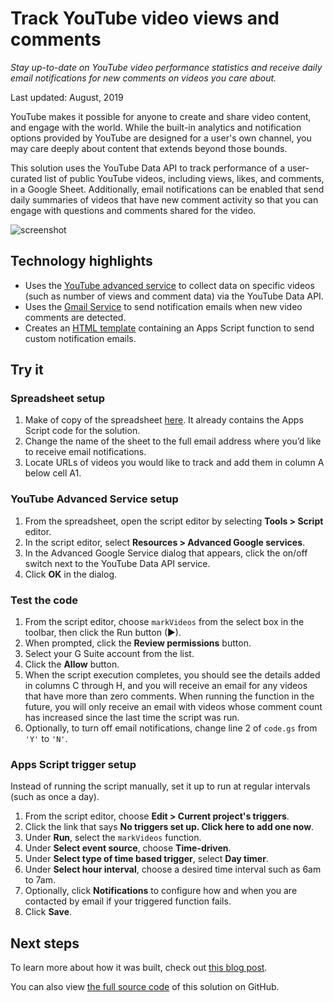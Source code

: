 # Track YouTube video views and comments

_Stay up-to-date on YouTube video performance statistics and receive daily email notifications for new comments on videos you care about._

Last updated: August, 2019

YouTube makes it possible for anyone to create and share video content, and engage with the world. While the built-in analytics and notification options provided by YouTube are designed for a user's own channel, you may care deeply about content that extends beyond those bounds.

This solution uses the YouTube Data API to track performance of a user-curated list of public YouTube videos, including views, likes, and comments, in a Google Sheet. Additionally, email notifications can be enabled that send daily summaries of videos that have new comment activity so that you can engage with questions and comments shared for the video.

![screenshot](https://cdn.jsdelivr.net/gh/gsuitedevs/solutions@master/youtube-tracker/screenshot.png)

## Technology highlights
- Uses the [YouTube advanced service](https://developers.google.com/apps-script/advanced/youtube) to collect data on specific videos (such as number of views and comment data) via the YouTube Data API.
- Uses the [Gmail Service](https://developers.google.com/apps-script/reference/gmail/) to send notification emails when new video comments are detected. 
- Creates an [HTML template](https://developers.google.com/apps-script/guides/html/templates#calling_apps_script_functions_from_a_template) containing an Apps Script function to send custom notification emails.

## Try it

### Spreadsheet setup
1. Make of copy of the spreadsheet [here](https://docs.google.com/spreadsheets/d/12rQe1ndU_VmmHl0QIqUi-XxQ8lWovjh0xfOHTfxOHoo/copy). It already contains the Apps Script code for the solution.
1. Change the name of the sheet to the full email address where you’d like to receive email notifications. 
1. Locate URLs of videos you would like to track and add them in column A below cell A1.

### YouTube Advanced Service setup
1. From the spreadsheet, open the script editor by selecting **Tools > Script** editor.
1. In the script editor, select **Resources > Advanced Google services**.
1. In the Advanced Google Service dialog that appears, click the on/off switch next to the YouTube Data API service.
1. Click **OK** in the dialog.

### Test the code
1. From the script editor, choose `markVideos` from the select box in the toolbar, then click the Run button (▶).
1. When prompted, click the **Review permissions** button.
1. Select your G Suite account from the list.
1. Click the **Allow** button.
1. When the script execution completes, you should see the details added in columns C through H, and you will receive an email for any videos that have more than zero comments. When running the function in the future, you will only receive an email with videos whose comment count has increased since the last time the script was run.
1. Optionally, to turn off email notifications, change line 2 of `code.gs` from `'Y'` to `'N'`.

### Apps Script trigger setup 
Instead of running the script manually, set it up to run at regular intervals (such as once a day).
1. From the script editor, choose **Edit > Current project's triggers**.
1. Click the link that says **No triggers set up. Click here to add one now**.
1. Under **Run**, select the `markVideos` function.
1. Under **Select event source**, choose **Time-driven**.
1. Under **Select type of time based trigger**, select **Day timer**.
1. Under **Select hour interval**, choose a desired time interval such as 6am to 7am.
1. Optionally, click **Notifications** to configure how and when you are contacted by email if your triggered function fails.
1. Click **Save**.

## Next steps

To learn more about how it was built, check out [this blog post](https://medium.com/@presactlyalicia/automating-youtube-comment-notifications-using-google-sheets-d5c09aa7f636).

You can also view [the full source code](https://github.com/aliciawilliams/youtube-tracker) of this solution on GitHub.
